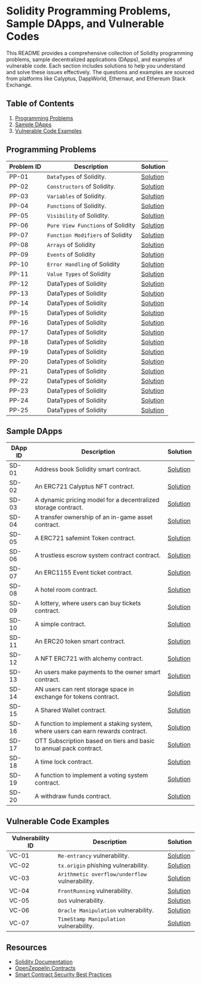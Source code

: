 # Solidity Programming Problems, Sample DApps, and Vulnerable Codes

This README provides a comprehensive collection of Solidity programming problems, sample decentralized applications (DApps), and examples of vulnerable code. Each section includes solutions to help you understand and solve these issues effectively. The questions and examples are sourced from platforms like Calyptus, DappWorld, Ethernaut, and Ethereum Stack Exchange.

## Table of Contents

1. [Programming Problems](#programming-problems)
2. [Sample DApps](#sample-dapps)
3. [Vulnerable Code Examples](#vulnerable-code-examples)

## Programming Problems

| Problem ID | Description | Solution |
|------------|-------------|----------|
| PP-01      | `DataTypes` of Solidity. | [Solution](https://github.com/varmakollu/90Code/tree/main/01-Data_Types) |
| PP-02      | `Constructors` of Solidity. | [Solution](https://github.com/varmakollu/90Code/tree/main/02-Constructors) |
| PP-03      | `Variables` of Solidity. | [Solution](https://github.com/varmakollu/90Code/tree/main/03-Variables) |
| PP-04      | `Functions` of Solidity. | [Solution](https://github.com/varmakollu/90Code/tree/main/04-Functions) |
| PP-05      | `Visibility` of Solidity. | [Solution](https://github.com/varmakollu/90Code/tree/main/05-Visibility) |
| PP-06      | `Pure View Functions` of Solidity | [Solution](https://github.com/varmakollu/90Code/tree/main/06-Pure-View-Functions) |
| PP-07      | `Function Modifiers` of Solidity | [Solution](https://github.com/varmakollu/90Code/tree/main/07-Function-Modifiers) |
| PP-08      | `Arrays` of Solidity | [Solution](https://github.com/varmakollu/90Code/tree/main/08-Array) |
| PP-09      | `Events` of Solidity | [Solution](https://github.com/varmakollu/90Code/tree/main/09-Events) |
| PP-10      | `Error Handling` of Solidity | [Solution](https://github.com/varmakollu/90Code/tree/main/10-Error-Handling) |
| PP-11      | `Value Types` of Solidity | [Solution](https://github.com/varmakollu/90Code/tree/main/11-Value-Types) |
| PP-12      | DataTypes of Solidity | [Solution](https://github.com/varmakollu/90Code/tree/main/01-Data_Types) |
| PP-13      | DataTypes of Solidity | [Solution](https://github.com/varmakollu/90Code/tree/main/01-Data_Types) |
| PP-14      | DataTypes of Solidity | [Solution](https://github.com/varmakollu/90Code/tree/main/01-Data_Types) |
| PP-15      | DataTypes of Solidity | [Solution](https://github.com/varmakollu/90Code/tree/main/01-Data_Types) |
| PP-16      | DataTypes of Solidity | [Solution](https://github.com/varmakollu/90Code/tree/main/01-Data_Types) |
| PP-17      | DataTypes of Solidity | [Solution](https://github.com/varmakollu/90Code/tree/main/01-Data_Types) |
| PP-18      | DataTypes of Solidity | [Solution](https://github.com/varmakollu/90Code/tree/main/01-Data_Types) |
| PP-19      | DataTypes of Solidity | [Solution](https://github.com/varmakollu/90Code/tree/main/01-Data_Types) |
| PP-20      | DataTypes of Solidity | [Solution](https://github.com/varmakollu/90Code/tree/main/01-Data_Types) |
| PP-21      | DataTypes of Solidity | [Solution](https://github.com/varmakollu/90Code/tree/main/01-Data_Types) |
| PP-22      | DataTypes of Solidity | [Solution](https://github.com/varmakollu/90Code/tree/main/01-Data_Types) |
| PP-23      | DataTypes of Solidity | [Solution](https://github.com/varmakollu/90Code/tree/main/01-Data_Types) |
| PP-24      | DataTypes of Solidity | [Solution](https://github.com/varmakollu/90Code/tree/main/01-Data_Types) |
| PP-25      | DataTypes of Solidity | [Solution](https://github.com/varmakollu/90Code/tree/main/01-Data_Types) |


## Sample DApps

| DApp ID | Description | Solution |
|---------|-------------|----------|
| SD-01   | Address book Solidity smart contract. | [Solution](https://github.com/varmakollu/90Code/blob/main/Sample-Apps/AddressBook.sol) |
| SD-02   | An ERC721 Calyptus NFT contract. | [Solution](https://github.com/varmakollu/90Code/blob/main/Sample-Apps/CalyptusNFT.sol) |
| SD-03   | A dynamic pricing model for a decentralized storage contract. | [Solution](https://github.com/varmakollu/90Code/blob/main/Sample-Apps/Dynamic_Pricing.sol) |
| SD-04   | A transfer ownership of an in-game asset contract. | [Solution](https://github.com/varmakollu/90Code/blob/main/Sample-Apps/ERC1155.sol) |
| SD-05   | A ERC721 safemint Token contract. | [Solution](https://github.com/varmakollu/90Code/blob/main/Sample-Apps/ERC721.sol) |
| SD-06   | A trustless escrow system contract contract. | [Solution](https://github.com/varmakollu/90Code/blob/main/Sample-Apps/Escrow_System.sol) |
| SD-07   | An ERC1155 Event ticket contract. | [Solution](https://github.com/varmakollu/90Code/blob/main/Sample-Apps/EventTicketERC1155.sol) |
| SD-08   | A hotel room contract. | [Solution](https://github.com/varmakollu/90Code/blob/main/Sample-Apps/HotelRoom.sol) |
| SD-09   | A lottery, where users can buy tickets contract. | [Solution](https://github.com/varmakollu/90Code/blob/main/Sample-Apps/Lottery_System.sol) |
| SD-10   | A simple contract. | [Solution](https://github.com/varmakollu/90Code/blob/main/Sample-Apps/MyContract.sol) |
| SD-11   | An ERC20 token smart contract. | [Solution](https://github.com/varmakollu/90Code/blob/main/Sample-Apps/MyERC20Token.sol) |
| SD-12   | A NFT ERC721 with alchemy contract. | [Solution](https://github.com/varmakollu/90Code/blob/main/Sample-Apps/NFTToken.sol) |
| SD-13   | An users make payments to the owner smart contract. | [Solution](https://github.com/varmakollu/90Code/blob/main/Sample-Apps/Pay_To_Owner.sol) |
| SD-14   | AN users can rent storage space in exchange for tokens contract. | [Solution](https://github.com/varmakollu/90Code/blob/main/Sample-Apps/Rent_Storage.sol) |
| SD-15   | A Shared Wallet contract. | [Solution](https://github.com/varmakollu/90Code/blob/main/Sample-Apps/SharedWallet.sol) |
| SD-16   | A function to implement a staking system, where users can earn rewards contract. | [Solution](https://github.com/varmakollu/90Code/blob/main/Sample-Apps/Stacked_Rewards.sol) |
| SD-17   | OTT Subscription based on tiers and basic to annual pack contract. | [Solution](https://github.com/varmakollu/90Code/blob/main/Sample-Apps/Subscription_Service.sol) |
| SD-18   | A time lock contract. | [Solution](https://github.com/varmakollu/90Code/blob/main/Sample-Apps/Timelock.sol) |
| SD-19   | A function to implement a voting system contract. | [Solution](https://github.com/varmakollu/90Code/blob/main/Sample-Apps/Voting_System.sol) |
| SD-20   | A withdraw funds contract. | [Solution](https://github.com/varmakollu/90Code/blob/main/Sample-Apps/Withdraw_Funds.sol) |

## Vulnerable Code Examples

| Vulnerability ID | Description | Solution |
|------------------|-------------|----------|
| VC-01            | `Re-entrancy` vulnerability. | [Solution](https://github.com/varmakollu/90Code/tree/main/Vulnerability/01-Re-Entrancy) |
| VC-02            | `tx.origin` phishing vulnerability. | [Solution](https://github.com/varmakollu/90Code/tree/main/Vulnerability/02-Tx.origin) |
| VC-03            | `Arithmetic overflow/underflow` vulnerability. | [Solution](https://github.com/varmakollu/90Code/tree/main/Vulnerability/03-Insecure%20Arithmetic) |
| VC-04            | `FrontRunning` vulnerability. | [Solution](https://github.com/varmakollu/90Code/tree/main/Vulnerability/04-Frontrunning) |
| VC-05            | `DoS` vulnerability. | [Solution](https://github.com/varmakollu/90Code/tree/main/Vulnerability/05-DoS%20Attack) |
| VC-06            | `Oracle Manipulation` vulnerability. | [Solution](https://github.com/varmakollu/90Code/tree/main/Vulnerability/06-Oracle%20Manipulation) |
| VC-07            | `TimeStamp Manipulation` vulnerability. | [Solution](https://github.com/varmakollu/90Code/tree/main/Vulnerability/07-Timestamp%20Manipulation) |


## Resources

- [Solidity Documentation](https://docs.soliditylang.org/)
- [OpenZeppelin Contracts](https://docs.openzeppelin.com/contracts/)
- [Smart Contract Security Best Practices](https://consensys.github.io/smart-contract-best-practices/)
